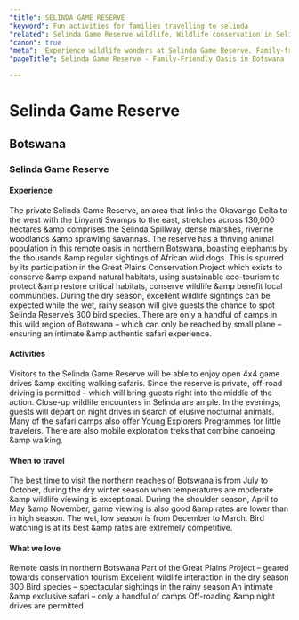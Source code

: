 ```yaml
---
"title": SELINDA GAME RESERVE
"keyword": Fun activities for families travelling to selinda
"related": Selinda Game Reserve wildlife, Wildlife conservation in Selinda, Private safari camps in Botswana, Selinda Game Reserve activities, Botswana off-road game drives, Night drives in Selinda Reserve, Family-friendly safari in Botswana, Intimate safari experience in remote Botswana, Selinda Reserve eco-tourism initiatives, Nocturnal wildlife encounters in Selinda Game Reserve, Young Explorers Programmes for families.
"canon": true
"meta":  Experience wildlife wonders at Selinda Game Reserve. Family-friendly safaris, conservation initiatives &amp;amp thrilling night drives in a remote Botswana oasis.
"pageTitle": Selinda Game Reserve - Family-Friendly Oasis in Botswana

---
```


# Selinda Game Reserve
## Botswana
### Selinda Game Reserve

#### Experience
The private Selinda Game Reserve, an area that links the Okavango Delta to the west with the Linyanti Swamps to the east, stretches across 130,000 hectares &amp comprises the Selinda Spillway, dense marshes, riverine woodlands &amp sprawling savannas.
The reserve has a thriving animal population in this remote oasis in northern Botswana, boasting elephants by the thousands &amp regular sightings of African wild dogs.
This is spurred by its participation in the Great Plains Conservation Project which exists to conserve &amp expand natural habitats, using sustainable eco-tourism to protect &amp restore critical habitats, conserve wildlife &amp benefit local communities.
During the dry season, excellent wildlife sightings can be expected while the wet, rainy season will give guests the chance to spot Selinda Reserve’s 300 bird species.
There are only a handful of camps in this wild region of Botswana – which can only be reached by small plane – ensuring an intimate &amp authentic safari experience.

#### Activities
Visitors to the Selinda Game Reserve will be able to enjoy open 4x4 game drives &amp exciting walking safaris.
Since the reserve is private, off-road driving is permitted – which will bring guests right into the middle of the action. Close-up wildlife encounters in Selinda are ample.
In the evenings, guests will depart on night drives in search of elusive nocturnal animals. Many of the safari camps also offer Young Explorers Programmes for little travelers.
There are also mobile exploration treks that combine canoeing &amp walking.

#### When to travel
The best time to visit the northern reaches of Botswana is from July to October, during the dry winter season when temperatures are moderate &amp wildlife viewing is exceptional.
During the shoulder season, April to May &amp November, game viewing is also good &amp rates are lower than in high season. The wet, low season is from December to March. Bird watching is at its best &amp rates are extremely competitive.


#### What we love
Remote oasis in northern Botswana
Part of the Great Plains Project – geared towards conservation tourism
Excellent wildlife interaction in the dry season
300 Bird species – spectacular sightings in the rainy season
An intimate &amp exclusive safari – only a handful of camps
Off-roading &amp night drives are permitted